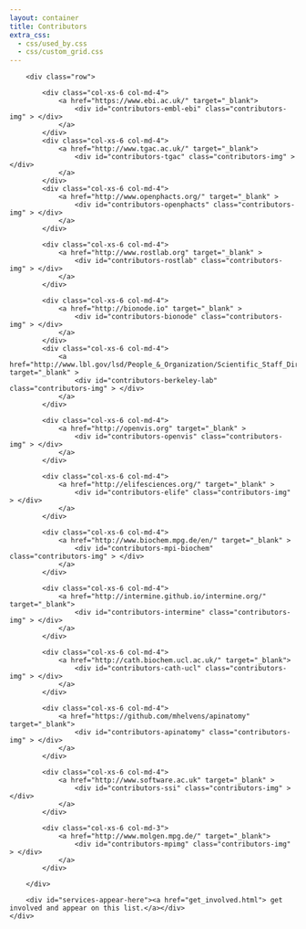 ```yaml
---
layout: container
title: Contributors
extra_css:
  - css/used_by.css
  - css/custom_grid.css
---
```


<div>
	<div id="contributors">

		<div class="row">

			<div class="col-xs-6 col-md-4">
				<a href="https://www.ebi.ac.uk/" target="_blank">
					<div id="contributors-embl-ebi" class="contributors-img" > </div>
				</a>
			</div>
			<div class="col-xs-6 col-md-4">
				<a href="http://www.tgac.ac.uk/" target="_blank">
					<div id="contributors-tgac" class="contributors-img" > </div>
				</a>
			</div>
			<div class="col-xs-6 col-md-4">
				<a href="http://www.openphacts.org/" target="_blank" >
					<div id="contributors-openphacts" class="contributors-img" > </div>
				</a>
			</div>

			<div class="col-xs-6 col-md-4">
				<a href="http://www.rostlab.org" target="_blank" >
					<div id="contributors-rostlab" class="contributors-img" > </div>
				</a>
			</div>

			<div class="col-xs-6 col-md-4">
				<a href="http://bionode.io" target="_blank" >
					<div id="contributors-bionode" class="contributors-img" > </div>
				</a>
			</div>
			<div class="col-xs-6 col-md-4">
				<a href="http://www.lbl.gov/lsd/People_&_Organization/Scientific_Staff_Directory/Lewis_Lab.html" target="_blank" >
					<div id="contributors-berkeley-lab" class="contributors-img" > </div>
				</a>
			</div>

			<div class="col-xs-6 col-md-4">
				<a href="http://openvis.org" target="_blank" >
					<div id="contributors-openvis" class="contributors-img" > </div>
				</a>
			</div>

			<div class="col-xs-6 col-md-4">
				<a href="http://elifesciences.org/" target="_blank" >
					<div id="contributors-elife" class="contributors-img" > </div>
				</a>
			</div>

			<div class="col-xs-6 col-md-4">
				<a href="http://www.biochem.mpg.de/en/" target="_blank" >
					<div id="contributors-mpi-biochem" class="contributors-img" > </div>
				</a>
			</div>

			<div class="col-xs-6 col-md-4">
				<a href="http://intermine.github.io/intermine.org/" target="_blank">
					<div id="contributors-intermine" class="contributors-img" > </div>
				</a>
			</div>

			<div class="col-xs-6 col-md-4">
				<a href="http://cath.biochem.ucl.ac.uk/" target="_blank">
					<div id="contributors-cath-ucl" class="contributors-img" > </div>
				</a>
			</div>

			<div class="col-xs-6 col-md-4">
				<a href="https://github.com/mhelvens/apinatomy" target="_blank">
					<div id="contributors-apinatomy" class="contributors-img" > </div>
				</a>
			</div>

			<div class="col-xs-6 col-md-4">
				<a href="http://www.software.ac.uk" target="_blank" >
					<div id="contributors-ssi" class="contributors-img" > </div>
				</a>
			</div>

			<div class="col-xs-6 col-md-3">
				<a href="http://www.molgen.mpg.de/" target="_blank">
					<div id="contributors-mpimg" class="contributors-img" > </div>
				</a>
			</div>

		</div>

		<div id="services-appear-here"><a href="get_involved.html"> get involved and appear on this list.</a></div>
	</div>

</div>